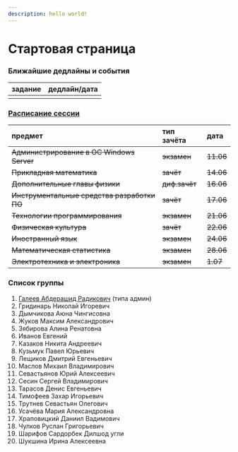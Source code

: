 ```yaml
---
description: hello world!
---
```


# Стартовая страница

### Ближайшие дедлайны и события

| задание | дедлайн/дата |
| :--- | :--- |
|  |  |

### [Расписание сессии](https://itmo.ru/ru/exam/0/M32061/raspisanie_sessii.htm)

| предмет  | тип зачёта | дата |
| :--- | :--- | :--- |
| ~~Администрирование в ОС Windows Server~~ | ~~экзамен~~ | ~~11.06~~ |
| ~~Прикладная математика~~ | ~~зачёт~~ | ~~14.06~~ |
| ~~Дополнительные главы физики~~ | ~~диф.зачёт~~ | ~~16.06~~ |
| ~~Инструментальные средства разработки ПО~~ | ~~зачёт~~ | ~~17.06~~ |
| ~~Технологии программирования~~ | ~~экзамен~~ | ~~21.06~~ |
| ~~Физическая культура~~ | ~~зачёт~~ | ~~22.06~~ |
| ~~Иностранный язык~~ | ~~экзамен~~ | ~~24.06~~ |
| ~~Математическая статистика~~ | ~~экзамен~~ | ~~28.06~~ |
| ~~Электротехника и электроника~~ | ~~экзамен~~ | ~~1.07~~ |

### Список группы

1. [Галеев Абдерашид Радикович](https://vk.com/grashid) \(типа админ\) 
2. Гридинарь Николай Игоревич
3. Дымчикова Аюна Чингисовна
4. Жуков Максим Александрович
5. Зябирова Алина Ренатовна 
6. Иванов Евгений
7. Казаков Никита Андреевич 
8. Кузьмук Павел Юрьевич
9. Лещиков Дмитрий Евгеньевич  
10. Маслов Михаил Владимирович
11. Севастьянов Юрий Алексеевич
12. Сесин Сергей Владимирович
13. Тарасов Денис Евгеньевич
14. Тимофеев Захар Игорьевич 
15. Трутнев Севастьян Олегович
16. Усачёва Мария Александровна 
17. Храповицкий Даниил Вадимович 
18. Чулков Руслан Григорьевич 
19. Шарифов Сардорбек Дилшод угли
20. Шукшина Ирина Алексеевна

